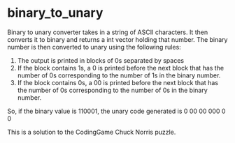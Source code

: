 # binary_to_unary
Binary to unary converter takes in a string of ASCII characters. It then converts it to binary and returns a int vector holding that number. 
The binary number is then converted to unary using the following rules:
  1. The output is printed in blocks of 0s separated by spaces
  2. If the block contains 1s, a 0 is printed before the next block that has the number of 0s corresponding to the number of 1s in the          binary number.
  3. If the block contains 0s, a 00 is printed before the next block that has the number of 0s corresponding to the number of 0s in the
     binary number.
     
  So, if the binary value is 110001, the unary code generated is 0 00 00 000 0 0

This is a solution to the CodingGame Chuck Norris puzzle.
